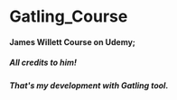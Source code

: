 # Gatling_Course
####
#### James Willett Course on Udemy;
##### All credits to him! 
##### That's my development with Gatling tool.
####
